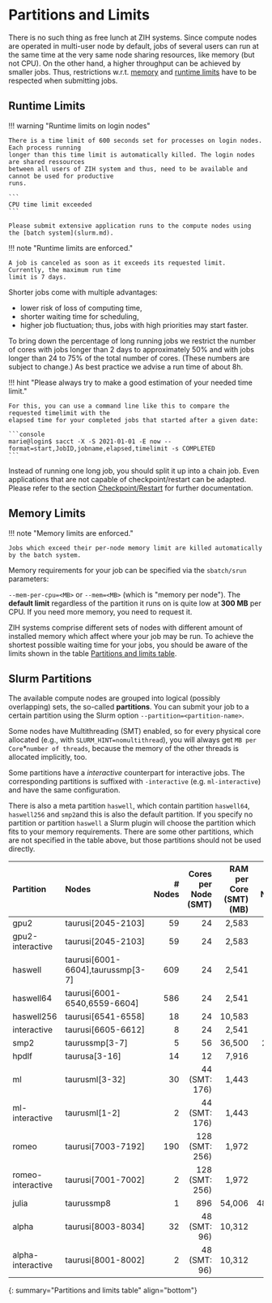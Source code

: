 # Partitions and Limits

There is no such thing as free lunch at ZIH systems. Since compute nodes are operated in multi-user
node by default, jobs of several users can run at the same time at the very same node sharing
resources, like memory (but not CPU). On the other hand, a higher throughput can be achieved by
smaller jobs. Thus, restrictions w.r.t. [memory](#memory-limits) and
[runtime limits](#runtime-limits) have to be respected when submitting jobs.

## Runtime Limits

!!! warning "Runtime limits on login nodes"

    There is a time limit of 600 seconds set for processes on login nodes. Each process running
    longer than this time limit is automatically killed. The login nodes are shared ressources
    between all users of ZIH system and thus, need to be available and cannot be used for productive
    runs.

    ```
    CPU time limit exceeded
    ```

    Please submit extensive application runs to the compute nodes using the [batch system](slurm.md).

!!! note "Runtime limits are enforced."

    A job is canceled as soon as it exceeds its requested limit. Currently, the maximum run time
    limit is 7 days.

Shorter jobs come with multiple advantages:

- lower risk of loss of computing time,
- shorter waiting time for scheduling,
- higher job fluctuation; thus, jobs with high priorities may start faster.

To bring down the percentage of long running jobs we restrict the number of cores with jobs longer
than 2 days to approximately 50% and with jobs longer than 24 to 75% of the total number of cores.
(These numbers are subject to change.) As best practice we advise a run time of about 8h.

!!! hint "Please always try to make a good estimation of your needed time limit."

    For this, you can use a command line like this to compare the requested timelimit with the
    elapsed time for your completed jobs that started after a given date:

    ```console
    marie@login$ sacct -X -S 2021-01-01 -E now --format=start,JobID,jobname,elapsed,timelimit -s COMPLETED
    ```

Instead of running one long job, you should split it up into a chain job. Even applications that are
not capable of checkpoint/restart can be adapted. Please refer to the section
[Checkpoint/Restart](../jobs_and_resources/checkpoint_restart.md) for further documentation.

## Memory Limits

!!! note "Memory limits are enforced."

    Jobs which exceed their per-node memory limit are killed automatically by the batch system.

Memory requirements for your job can be specified via the `sbatch/srun` parameters:

`--mem-per-cpu=<MB>` or `--mem=<MB>` (which is "memory per node"). The **default limit** regardless
of the partition it runs on is quite low at **300 MB** per CPU. If you need more memory, you need
to request it.

ZIH systems comprise different sets of nodes with different amount of installed memory which affect
where your job may be run. To achieve the shortest possible waiting time for your jobs, you should
be aware of the limits shown in the table [Partitions and limits table](../jobs_and_resources/partitions_and_limits.md#slurm-partitions).

## Slurm Partitions

The available compute nodes are grouped into logical (possibly overlapping) sets, the so-called
**partitions**. You can submit your job to a certain partition using the Slurm option
`--partition=<partition-name>`.

Some nodes have Multithreading (SMT) enabled, so for every physical core allocated
(e.g., with `SLURM_HINT=nomultithread`), you will always get `MB per Core`*`number of threads`,
because the memory of the other threads is allocated implicitly, too.

Some partitions have a *interactive* counterpart for interactive jobs. The corresponding partitions
is suffixed with `-interactive` (e.g. `ml-interactive`) and have the same configuration.

There is also a meta partition `haswell`, which contain partition `haswell64`,
`haswell256` and `smp2`and this is also the default partition. If you specify no partition or
partition `haswell` a Slurm plugin will choose the partition which fits to your memory requirements.
There are some other partitions, which are not specified in the table above, but those partitions
should not be used directly.

<!-- partitions_and_limits_table -->
| Partition | Nodes | # Nodes | Cores per Node (SMT) | RAM per Core (SMT) (MB) | RAM per Node (MB) | GPUs per Node |
|:--------|:------|--------:|---------------:|------------:|------------:|--------------:|
| gpu2 | taurusi[2045-2103] | 59 | 24 | 2,583 | 62,000 | 4 |
| gpu2-interactive | taurusi[2045-2103] | 59 | 24 | 2,583 | 62,000 | 4 |
| haswell | taurusi[6001-6604],taurussmp[3-7] | 609 | 24 | 2,541 | 61,000 | none |
| haswell64 | taurusi[6001-6540,6559-6604] | 586 | 24 | 2,541 | 61,000 | none |
| haswell256 | taurusi[6541-6558] | 18 | 24 | 10,583 | 254,000 | none |
| interactive | taurusi[6605-6612] | 8 | 24 | 2,541 | 61,000 | none |
| smp2 | taurussmp[3-7] | 5 | 56 | 36,500 | 2,044,000 | none |
| hpdlf | taurusa[3-16] | 14 | 12 | 7,916 | 95,000 | 3 |
| ml | taurusml[3-32] | 30 | 44 (SMT: 176) | 1,443 | 254,000 | 6 |
| ml-interactive | taurusml[1-2] | 2 | 44 (SMT: 176) | 1,443 | 254,000 | 6 |
| romeo | taurusi[7003-7192] | 190 | 128 (SMT: 256) | 1,972 | 505,000 | none |
| romeo-interactive | taurusi[7001-7002] | 2 | 128 (SMT: 256) | 1,972 | 505,000 | none |
| julia | taurussmp8 | 1 | 896 | 54,006 | 48,390,000 | none |
| alpha | taurusi[8003-8034] | 32 | 48 (SMT: 96) | 10,312 | 990,000 | 8 |
| alpha-interactive | taurusi[8001-8002] | 2 | 48 (SMT: 96) | 10,312 | 990,000 | 8 |
{: summary="Partitions and limits table" align="bottom"}
